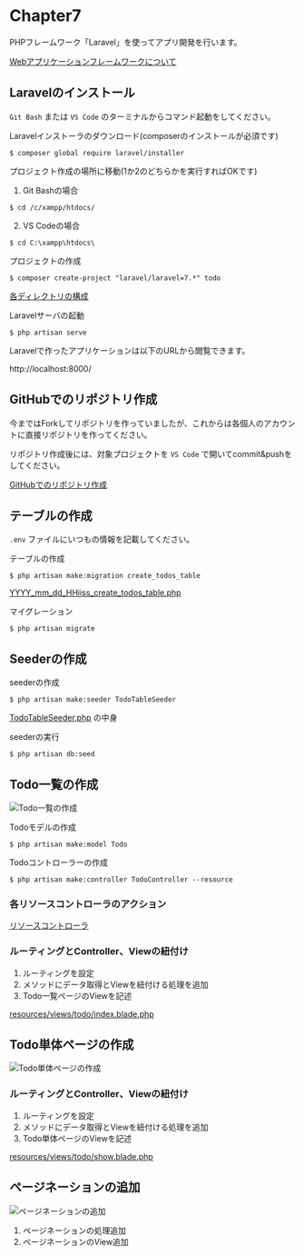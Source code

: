 # Chapter7

PHPフレームワーク「Laravel」を使ってアプリ開発を行います。

[Webアプリケーションフレームワークについて](https://docs.google.com/presentation/d/1onUP5XoR9SAaq9yOdswa84rxFh0LPO35g_7UhuTlv6E/edit?usp=sharing)

## Laravelのインストール

`Git Bash` または `VS Code` のターミナルからコマンド起動をしてください。

Laravelインストーラのダウンロード(composerのインストールが必須です)
```
$ composer global require laravel/installer
```

プロジェクト作成の場所に移動(1か2のどちらかを実行すればOKです)

1) Git Bashの場合
```
$ cd /c/xampp/htdocs/
```

2) VS Codeの場合
```
$ cd C:\xampp\htdocs\
```

プロジェクトの作成
```
$ composer create-project "laravel/laravel=7.*" todo
```

[各ディレクトリの構成](https://readouble.com/laravel/7.x/ja/structure.html)

Laravelサーバの起動
```
$ php artisan serve
```

Laravelで作ったアプリケーションは以下のURLから閲覧できます。

http://localhost:8000/

## GitHubでのリポジトリ作成

今まではForkしてリポジトリを作っていましたが、これからは各個人のアカウントに直接リポジトリを作ってください。

リポジトリ作成後には、対象プロジェクトを `VS Code` で開いてcommit&pushをしてください。

[GitHubでのリポジトリ作成](https://youtu.be/jp_l-arRaz8)

## テーブルの作成

`.env` ファイルにいつもの情報を記載してください。

テーブルの作成

```
$ php artisan make:migration create_todos_table
```

[YYYY_mm_dd_HHiiss_create_todos_table.php](https://raw.githubusercontent.com/qst-exe/c2-laravel-todo/495a7bcc009bd7cc912f3ca00f601bcc66cde9a2/database/migrations/2020_10_11_100323_create_todos_table.php)

マイグレーション

```
$ php artisan migrate
```

## Seederの作成

seederの作成
```
$ php artisan make:seeder TodoTableSeeder
```

[TodoTableSeeder.php](https://raw.githubusercontent.com/qst-exe/c2-laravel-todo/76a7233d782999004bcafea2ccf87124fed336c4/database/seeds/TodoTableSeeder.php) の中身

seederの実行
```
$ php artisan db:seed
```

## Todo一覧の作成

![Todo一覧の作成](https://qiita-image-store.s3.ap-northeast-1.amazonaws.com/0/36927/aaed0d55-aae9-eb3c-150e-987f30e9b22e.jpeg "Todo一覧の作成")

Todoモデルの作成
```
$ php artisan make:model Todo
```

Todoコントローラーの作成
```
$ php artisan make:controller TodoController --resource 
```

### 各リソースコントローラのアクション

[リソースコントローラ](https://readouble.com/laravel/7.x/ja/controllers.html#resource-controllers)

### ルーティングとController、Viewの紐付け

1. ルーティングを設定
1. メソッドにデータ取得とViewを紐付ける処理を追加
1. Todo一覧ページのViewを記述

[resources/views/todo/index.blade.php](https://raw.githubusercontent.com/qst-exe/c2-laravel-todo/99f74d4c268371aac47d968b4cca3b170117617d/resources/views/todo/index.blade.php)

## Todo単体ページの作成

![Todo単体ページの作成](https://qiita-image-store.s3.ap-northeast-1.amazonaws.com/0/36927/ce867ccc-a868-3b11-7840-9b2d53ff790f.jpeg "Todo単体ページの作成")

### ルーティングとController、Viewの紐付け

1. ルーティングを設定
1. メソッドにデータ取得とViewを紐付ける処理を追加
1. Todo単体ページのViewを記述

[resources/views/todo/show.blade.php](https://raw.githubusercontent.com/qst-exe/c2-laravel-todo/4bf89ada0e4ac64212c83be0af75a6ca2a672d0f/resources/views/todo/show.blade.php)

## ページネーションの追加

![ページネーションの追加](https://qiita-image-store.s3.ap-northeast-1.amazonaws.com/0/36927/64fa6560-2a36-55d5-27b2-17c8a7192869.jpeg "ページネーションの追加")


1. ページネーションの処理追加
1. ページネーションのView追加